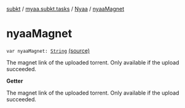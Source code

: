[subkt](../../index.md) / [myaa.subkt.tasks](../index.md) / [Nyaa](index.md) / [nyaaMagnet](./nyaa-magnet.md)

# nyaaMagnet

`var nyaaMagnet: `[`String`](https://kotlinlang.org/api/latest/jvm/stdlib/kotlin/-string/index.html) [(source)](https://github.com/Myaamori/SubKt/blob/master/src/main/kotlin/myaa/subkt/tasks/tasks.kt#L913)

The magnet link of the uploaded torrent.
Only available if the upload succeeded.

**Getter**

The magnet link of the uploaded torrent.
Only available if the upload succeeded.


